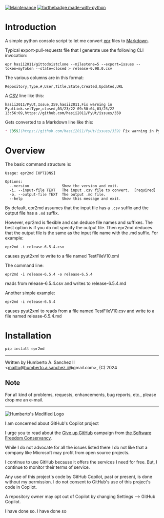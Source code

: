 
[![Maintenance](https://img.shields.io/badge/Maintained%3F-yes-green.svg)](https://GitHub.com/Naereen/StrapDown.js/graphs/commit-activity)
[![forthebadge made-with-python](http://ForTheBadge.com/images/badges/made-with-python.svg)](https://www.python.org/)

# Introduction

A simple python console script to let me convert [epr](https://github.com/sshaw/export-pull-requests) files to [Markdown](https://www.howtogeek.com/448323/what-is-markdown-and-how-do-you-use-it/).

Typical export-pull-requests file that I generate use the following CLI invocation:

```
epr hasii2011/gittodoistclone --milestone=5 --export=issues --token=myToken --state=closed > release-0.98.0.csv 
```
The various columns are in this format:

```
Repository,Type,#,User,Title,State,Created,Updated,URL
```

A [CSV](https://file.org/extension/csv) line like this:

```
hasii2011/PyUt,Issue,359,hasii2011,Fix warning in PyutLink.setType,closed,03/23/22 09:50:04,03/23/22 13:56:09,https://github.com/hasii2011/PyUt/issues/359
```

Gets converted to a Markdown line like this:

```Markdown
* [359](https://github.com/hasii2011/PyUt/issues/359) Fix warning in PyutLink.setType
```
# Overview

The basic command structure is:

```
Usage: epr2md [OPTIONS]

Options:
  --version               Show the version and exit.
  -i, --input-file TEXT   The input .csv file to convert.  [required]
  -o, --output-file TEXT  The output .md file.
  --help                  Show this message and exit.
```

By default, epr2md assumes that the input file has a `.csv` suffix and the output file has a `.md` suffix. 

However, epr2md is flexible and can deduce file names and suffixes.  The best option is if you do not specify the output file.  Then epr2md deduces that the output file is the same as the input file name with the .md suffix.  For example:

```epr2md -i release-6.5.4.csv```

causes pyut2xml to write to a file named TestFileV10.xml

The command line:

```epr2md -i release-6.5.4 -o release-6.5.4```

reads from release-6.5.4.csv and writes to release-6.5.4.md


Another simple example:

```epr2md -i release-6.5.4```

causes pyut2xml to reads from a file named TestFileV10.csv and write to a file named release-6.5.4.md

# Installation

```pip install epr2md```


___

Written by Humberto A. Sanchez II <mailto@humberto.a.sanchez.ii@gmail.com>, (C) 2024

 

 
## Note
For all kind of problems, requests, enhancements, bug reports, etc.,
please drop me an e-mail.


------


![Humberto's Modified Logo](https://raw.githubusercontent.com/wiki/hasii2011/gittodoistclone/images/SillyGitHub.png)

I am concerned about GitHub's Copilot project



I urge you to read about the
[Give up GitHub](https://GiveUpGitHub.org) campaign from
[the Software Freedom Conservancy](https://sfconservancy.org).

While I do not advocate for all the issues listed there I do not like that
a company like Microsoft may profit from open source projects.

I continue to use GitHub because it offers the services I need for free.  But, I continue
to monitor their terms of service.

Any use of this project's code by GitHub Copilot, past or present, is done
without my permission.  I do not consent to GitHub's use of this project's
code in Copilot.

A repository owner may opt out of Copilot by changing Settings --> GitHub Copilot.

I have done so.  I have done so


